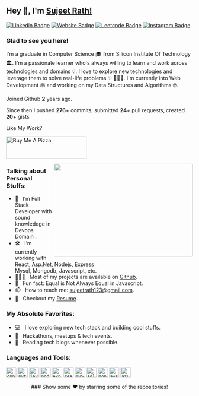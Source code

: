 ## Hey 👋, I'm [Sujeet Rath!](https://sujeetrath-portfolio.vercel.app/)

[![Linkedin Badge](https://img.shields.io/badge/-LinkedIn-0e76a8?style=flat-square&logo=Linkedin&logoColor=white)](https://www.linkedin.com/in/sujeet-kumar-rath-43a273225/)
[![Website Badge](https://img.shields.io/badge/Website-3b5998?style=flat-square&logo=google-chrome&logoColor=white)](https://sujeetrath-portfolio.vercel.app/)
[![Leetcode Badge](https://img.shields.io/badge/-Leetcode-00acee?style=flat-square&logo=leetcode&logoColor=white)](https://leetcode.com/Sujeet_18/)
[![Instagram Badge](https://img.shields.io/badge/-Instagram-e4405f?style=flat-square&logo=Instagram&logoColor=white)](https://www.instagram.com/sujeetkumarrath/)

### Glad to see you here! &nbsp; ![]()

I'm a graduate in Computer Science 🎓 from Silicon Institute Of Technology 🏛. I'm a passionate learner who's always willing to learn and work across technologies and domains 💡. I love to explore new technologies and leverage them to solve real-life problems ✨ 👨🏻‍💻. I'm currently into Web Development 🕸️ and working on my Data Structures and Algorithms 🤓.

Joined Github **2** years ago.

Since then I pushed **276**+ commits, submitted **24**+ pull requests, created **20**+ gists

Like My Work?

<a href="https://www.buymeacoffee.com/skr18" target="_blank"><img src="https://cdn.buymeacoffee.com/buttons/v2/default-yellow.png" alt="Buy Me A Pizza" height="60px" width="217px" ></a>

<img align="right" height="250" width="375" alt="" src="https://raw.githubusercontent.com/iampavangandhi/iampavangandhi/master/gifs/coder.gif" />

### Talking about Personal Stuffs:

- 🚀 &nbsp; I’m Full Stack Developer with sound knowledege in Devops Domain .
- 🛠 &nbsp; I’m currently working with React, Asp.Net, Nodejs, Express <br /> Mysql, Mongodb, Javascript, etc.
- 👨🏻‍💻 &nbsp; Most of my projects are available on [Github](https://github.com/skr18?tab=repositories).
- 👾 &nbsp; Fun fact: Equal is Not Always Equal in Javascript.
- 📫 &nbsp; How to reach me: sujeetrath123@gmail.com.
- 📝 &nbsp; Checkout my [Resume](https://drive.google.com/drive/folders/1qZjbWu5yK4XxxSLeRr8mIVBKFSFogu4J).

### My Absolute Favorites:

- 💻 &nbsp; I love exploring new tech stack and building cool stuffs.
- 🍕 &nbsp; Hackathons, meetups & tech events.
- 📰 &nbsp; Reading tech blogs whenever possible.

### Languages and Tools:

<code><img height="27" src="https://upload.wikimedia.org/wikipedia/commons/thumb/1/18/ISO_C%2B%2B_Logo.svg/1200px-ISO_C%2B%2B_Logo.svg.png" alt="cpp"></code>
<code><img height="27" src="https://upload.wikimedia.org/wikipedia/commons/thumb/0/0a/Python.svg/1200px-Python.svg.png" alt="python"></code>
<code><img height="27" src="https://miro.medium.com/v2/resize:fit:1200/1*yUNfohs9jA6GCDmyCYJTvA@2x.png" alt="javascript"></code>
<code><img height="27" src="https://upload.wikimedia.org/wikipedia/commons/thumb/d/d9/Node.js_logo.svg/1200px-Node.js_logo.svg.png" alt="nodejs"></code>
<code><img height="27" src="https://geekflare.com/wp-content/uploads/2023/01/expressjs.png" alt="expressjs"></code>
<code><img height="27" src="https://upload.wikimedia.org/wikipedia/commons/thumb/a/a7/React-icon.svg/1200px-React-icon.svg.png" alt="react"></code>
<code><img height="27" src="https://d1.awsstatic.com/asset-repository/products/amazon-rds/1024px-MySQL.ff87215b43fd7292af172e2a5d9b844217262571.png" alt="MySql"></code>
<code><img height="27" src="https://i0.wp.com/learn.onemonth.com/wp-content/uploads/2019/07/image2-1.png?fit=600%2C315&ssl=1" alt="sql"></code>
<code><img height="27" src="https://encrypted-tbn0.gstatic.com/images?q=tbn%3AANd9GcSTTzPAw-55ssm1Im594xYZ9eRQu2JylrkYLg&usqp=CAU" alt="mongodb"></code>
<code><img height="27" src="https://a0.awsstatic.com/libra-css/images/logos/aws_logo_smile_1200x630.png" alt="aws"></code>
<code><img height="27" src="https://upload.wikimedia.org/wikipedia/commons/thumb/a/a8/Microsoft_Azure_Logo.svg/2560px-Microsoft_Azure_Logo.svg.png" alt="azure"></code>

<div align="center" style="margin-top:10">
### Show some ❤️ by starring some of the repositories!

</div>
